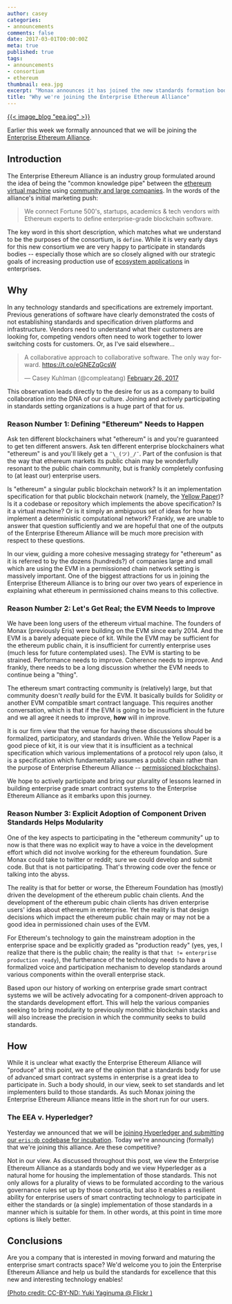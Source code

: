 ```yaml
---
author: casey
categories:
- announcements
comments: false
date: 2017-03-01T00:00:00Z
meta: true
published: true
tags:
- announcements
- consortium
- ethereum
thumbnail: eea.jpg
excerpt: "Monax announces it has joined the new standards formation body known as the Enterprise Ethereum Alliance to help move smart contract machines forward."
title: "Why we're joining the Enterprise Ethereum Alliance"
---
```


[{{< image_blog "eea.jpg" >}}](https://www.flickr.com/photos/aid_precious_ones/269003324/)

Earlier this week we formally announced that we will be joining the [Enterprise Ethereum Alliance](http://entethalliance.org/).

## Introduction

The Enterprise Ethereum Alliance is an industry group formulated around the idea of being the "common knowledge pipe" between the [ethereum virtual machine](/explainers/smart_contracts) using [community and large companies](/explainers/permissioned_blockchains). In the words of the alliance's initial marketing push:

> We connect Fortune 500's, startups, academics & tech vendors with Ethereum experts to define enterprise-grade blockchain software.

The key word in this short description, which matches what we understand to be the purposes of the consortium, is `define`. While it is very early days for this new consortium we are very happy to participate in standards bodies -- especially those which are so closely aligned with our strategic goals of increasing production use of [ecosystem applications](/explainers/ecosystem_applications) in enterprises.

## Why

In any technology standards and specifications are extremely important. Previous generations of software have clearly demonstrated the costs of not establishing standards and specification driven platforms and infrastructure. Vendors need to understand what their customers are looking for, competing vendors often need to work together to lower switching costs for customers. Or, as I've said elsewhere...

<blockquote class="twitter-tweet" data-lang="en"><p lang="en" dir="ltr">A collaborative approach to collaborative software. The only way forward. <a href="https://t.co/eGNEZqGcsW">https://t.co/eGNEZqGcsW</a></p>&mdash; Casey Kuhlman (@compleatang) <a href="https://twitter.com/compleatang/status/835873349561630721">February 26, 2017</a></blockquote>
<script async src="//platform.twitter.com/widgets.js" charset="utf-8"></script>

This observation leads directly to the desire for us as a company to build collaboration into the DNA of our culture. Joining and actively participating in standards setting organizations is a huge part of that for us.

### Reason Number 1: Defining "Ethereum" Needs to Happen

Ask ten different blockchainers what "ethereum" is and you're guaranteed to get ten different answers. Ask ten different enterprise blockchainers what "ethereum" is and you'll likely get a `¯\_(ツ)_/¯`. Part of the confusion is that the way that ethereum markets its public chain may be wonderfully resonant to the public chain community, but is frankly completely confusing to (at least our) enterprise users.

Is "ethereum" a singular public blockchain network? Is it an implementation specification for that public blockchain network (namely, the [Yellow Paper](http://gavwood.com/paper.pdf))? Is it a codebase or repository which implements the above specification? Is it a virtual machine? Or is it simply an ambiguous set of ideas for how to implement a deterministic computational network? Frankly, we are unable to answer that question sufficiently and we are hopeful that one of the outputs of the Enterprise Ethereum Alliance will be much more precision with respect to these questions.

In our view, guiding a more cohesive messaging strategy for "ethereum" as it is referred to by the dozens (hundreds?) of companies large and small which are using the EVM in a permissioned chain network setting is massively important. One of the biggest attractions for us in joining the Enterprise Ethereum Alliance is to bring our over two years of experience in explaining what ethereum in permissioned chains means to this collective.

### Reason Number 2: Let's Get Real; the EVM Needs to Improve

We have been long users of the ethereum virtual machine. The founders of Monax (previously Eris) were building on the EVM since early 2014. And the EVM is a barely adequate piece of kit. While the EVM may be sufficient for the ethereum public chain, it is insufficient for currently enterprise uses (much less for future contemplated uses). The EVM is starting to be strained. Performance needs to improve. Coherence needs to improve. And frankly, there needs to be a long discussion whether the EVM needs to continue being a "thing".

The ethereum smart contracting community is (relatively) large, but that community doesn't *really* build for the EVM. It basically builds for Solidity or another EVM compatible smart contract language. This requires another conversation, which is that if the EVM is going to be insufficient in the future and we all agree it needs to improve, **how** will in improve.

It is our firm view that the venue for having these discussions should be formalized, participatory, and standards driven. While the Yellow Paper is a good piece of kit, it is our view that it is insufficient as a technical specification which various implementations of a protocol rely upon (also, it is a specification which fundamentally assumes a public chain rather than the purpose of Enterprise Ethereum Alliance -- [permissioned blockchains](/explainers/permissioned_blockchains)).

We hope to actively participate and bring our plurality of lessons learned in building enterprise grade smart contract systems to the Enterprise Ethereum Alliance as it embarks upon this journey.

### Reason Number 3: Explicit Adoption of Component Driven Standards Helps Modularity

One of the key aspects to participating in the "ethereum community" up to now is that there was no explicit way to have a voice in the development effort which did not involve working for the ethereum foundation. Sure Monax could take to twitter or reddit; sure we could develop and submit code. But that is not participating. That's throwing code over the fence or talking into the abyss.

The reality is that for better or worse, the Ethereum Foundation has (mostly) driven the development of the ethereum public chain clients. And the development of the ethereum pubic chain clients has driven enterprise users' ideas about ethereum in enterprise. Yet the reality is that design decisions which impact the ethereum public chain may or may not be a good idea in permissioned chain uses of the EVM.

For Ethereum's technology to gain the mainstream adoption in the enterprise space and be explicitly graded as "production ready" (yes, yes, I realize that there is the public chain; the reality is that `that != enterprise production ready`), the furtherance of the technology needs to have a formalized voice and participation mechanism to develop standards around various components within the overall enterprise stack.

Based upon our history of working on enterprise grade smart contract systems we will be actively advocating for a component-driven approach to the standards development effort. This will help the various companies seeking to bring modularity to previously monolithic blockchain stacks and will also increase the precision in which the community seeks to build standards.

## How

While it is unclear what exactly the Enterprise Ethereum Alliance will "produce" at this point, we are of the opinion that a standards body for use of advanced smart contract systems in enterprise is a great idea to participate in. Such a body should, in our view, seek to set standards and let implementers build to those standards. As such Monax joining the Enterprise Ethereum Alliance means little in the short run for our users.

### The EEA v. Hyperledger?

Yesterday we announced that we will be [joining Hyperledger and submitting our `eris:db` codebase for incubation](/blog/2017/02/28/why-were-joining-hyperledger/). Today we're announcing (formally) that we're joining this alliance. Are these competitive?

Not in our view. As discussed throughout this post, we view the Enterprise Ethereum Alliance as a standards body and we view Hyperledger as a natural home for housing the implementation of those standards. This not only allows for a plurality of views to be formulated according to the various governance rules set up by those consortia, but also it enables a resilient ability for enterprise users of smart contracting technology to participate in either the standards or (a single) implementation of those standards in a manner which is suitable for them. In other words, at this point in time more options is likely better.

## Conclusions

Are you a company that is interested in moving forward and maturing the enterprise smart contracts space? We'd welcome you to join the Enterprise Ethereum Alliance and help us build the standards for excellence that this new and interesting technology enables!

[(Photo credit: CC-BY-ND: Yuki Yaginuma @ Flickr )](https://www.flickr.com/photos/aid_precious_ones/)
